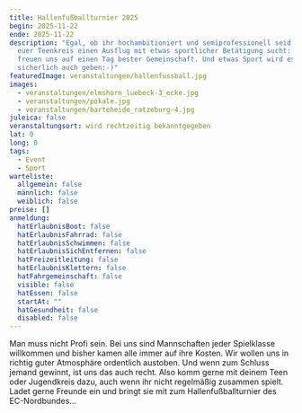 ```yaml
---
title: Hallenfußballturnier 2025
begin: 2025-11-22
ende: 2025-11-22
description: "Egal, ob ihr hochambitioniert und semiprofessionell seid, oder ob
  euer Teenkreis einen Ausflug mit etwas sportlicher Betätigung sucht: Wir
  freuen uns auf einen Tag bester Gemeinschaft. Und etwas Sport wird es
  sicherlich auch geben:-)"
featuredImage: veranstaltungen/hallenfussball.jpg
images:
  - veranstaltungen/elmshorn_luebeck-3_ecke.jpg
  - veranstaltungen/pokale.jpg
  - veranstaltungen/barteheide_ratzeburg-4.jpg
juleica: false
veranstaltungsort: wird rechtzeitig bekanntgegeben
lat: 0
long: 0
tags:
  - Event
  - Sport
warteliste:
  allgemein: false
  männlich: false
  weiblich: false
preise: []
anmeldung:
  hatErlaubnisBoot: false
  hatErlaubnisFahrrad: false
  hatErlaubnisSchwimmen: false
  hatErlaubnisSichEntfernen: false
  hatFreizeitleitung: false
  hatErlaubnisKlettern: false
  hatFahrgemeinschaft: false
  visible: false
  hatEssen: false
  startAt: ""
  hatGesundheit: false
  disabled: false
---
```

Man muss nicht Profi sein. Bei uns sind Mannschaften jeder Spielklasse willkommen und bisher kamen alle immer auf ihre Kosten. Wir wollen uns in richtig guter Atmosphäre ordentlich austoben. Und wenn zum Schluss jemand gewinnt, ist uns das auch recht. Also komm gerne mit deinem Teen oder Jugendkreis dazu, auch wenn ihr nicht regelmäßig zusammen spielt. Ladet gerne Freunde ein und bringt sie mit zum Hallenfußballturnier des EC-Nordbundes...